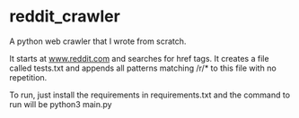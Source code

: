 # reddit_crawler
A python web crawler that I wrote from scratch.


It starts at www.reddit.com and searches for href tags. It creates a file called tests.txt and appends all patterns matching /r/* to this file with no repetition.

To run, just install the requirements in requirements.txt and the command to run will be python3 main.py

